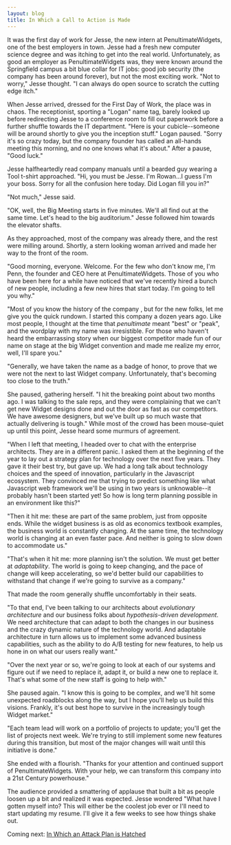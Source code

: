 ```yaml
---
layout: blog
title: In Which a Call to Action is Made
---
```


It was the first day of work for Jesse, the new intern at PenultimateWidgets, one of the best employers in town. Jesse had a fresh new computer science degree and was itching to get into the real world. Unfortunately, as good an employer as PenultimateWidgets was, they were known around the Springfield campus a bit blue collar for IT jobs: good job security (the company has been around forever), but not the most exciting work. "Not to worry," Jesse thought. "I can always do open source to scratch the cutting edge itch."

When Jesse arrived, dressed for the First Day of Work, the place was in chaos. The receptionist, sporting a "Logan" name tag, barely looked up before redirecting Jesse to a conference room to fill out paperwork before a further shuffle towards the IT department. "Here is your cubicle--someone will be around shortly to give you the inception stuff." Logan paused. "Sorry it's so crazy today, but the company founder has called an all-hands meeting this morning, and no one knows what it's about." After a pause, "Good luck."

Jesse halfheartedly read company manuals until a bearded guy wearing a Tool t-shirt approached. "Hi, you must be Jesse. I'm Rowan...I guess I'm your boss. Sorry for all the confusion here today. Did Logan fill you in?" 

"Not much," Jesse said.

"OK, well, the Big Meeting starts in five minutes. We'll all find out at the same time. Let's head to the big auditorium." Jesse followed him towards the elevator shafts.

As they approached, most of the company was already there, and the rest were milling around. Shortly, a stern looking woman arrived and made her way to the front of the room.

"Good morning, everyone. Welcome. For the few who don't know me, I'm Penn, the founder and CEO here at PenultimateWidgets. Those of you who have been here for a while have noticed that we've recently hired a bunch of new people, including a few new hires that start today. I'm going to tell you why."

"Most of you know the history of the company , but for the new folks, let me give you the quick rundown. I started this company a dozen years ago. Like most people, I thought at the time that _penultimate_ meant "best" or "peak", and the wordplay with my name was irresistible. For those who haven't heard the embarrassing story when our biggest competitor made fun of our name on stage at the big Widget convention and made me realize my error, well, I'll spare you."

"Generally, we have taken the name as a badge of honor, to prove that we were not the next to last Widget company. Unfortunately, that's becoming too close to the truth."

She paused, gathering herself. "I hit the breaking point about two months ago. I was talking to the sale reps, and they were complaining that we can't get new Widget designs done and out the door as fast as our competitors. We have awesome designers, but we've built up so much waste that actually delivering is tough." While most of the crowd has been mouse-quiet up until this point, Jesse heard some murmurs of agreement.

"When I left that meeting, I headed over to chat with the enterprise architects. They are in a different panic. I asked them at the beginning of the year to lay out a strategy plan for technology over the next five years. They gave it their best try, but gave up. We had a long talk about technology choices and the speed of innovation, particularly in the Javascript ecosystem. They convinced me that trying to predict something like what Javascript web framework we'll be using in two years is unknowable--it probably hasn't been started yet! So how is long term planning possible in an environment like this?"

"Then it hit me: these are part of the same problem, just from opposite ends. While the widget business is as old as economics textbook examples, the business world is constantly changing. At the same time, the technology world is changing at an even faster pace. And neither is going to slow down to accommodate us."

"That's when it hit me: more planning isn't the solution. We must get better at _adaptability_. The world is going to keep changing, and the pace of change will keep accelerating, so we'd better build our capabilities to withstand that change if we're going to survive as a company."

That made the room generally shuffle uncomfortably in their seats.

"To that end, I've been talking to our architects about _evolutionary architecture_ and our business folks about _hypothesis-driven development_. We need architecture that can adapt to both the changes in our business and the crazy dynamic nature of the technology world. And adaptable architecture in turn allows us to implement some advanced business capabilities, such as the ability to do A/B testing for new features, to help us hone in on what our users really want."

"Over the next year or so, we're going to look at each of our systems and figure out if we need to replace it, adapt it, or build a new one to replace it. That's what some of the new staff is going to help with."

She paused again. "I know this is going to be complex, and we'll hit some unexpected roadblocks along the way, but I hope you'll help us build this visions. Frankly, it's out best hope to survive in the increasingly tough Widget market."

"Each team lead will work on a portfolio of projects to update; you'll get the list of projects next week. We're trying to still implement some new features during this transition, but most of the major changes will wait until this initiative is done."

She ended with a flourish. "Thanks for your attention and continued support of PenultimateWidgets. With your help, we can transform this company into a 21st Century powerhouse."

The audience provided a smattering of applause that built a bit as people loosen up a bit and realized it was expected. Jesse wondered "What have I gotten myself into? This will either be the coolest job ever or I'll need to start updating my resume. I'll give it a few weeks to see how things shake out.

Coming next: [In Which an Attack Plan is Hatched]({{site.url}}/blog/02.attack_plan.html)



